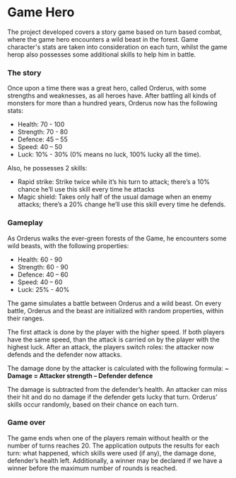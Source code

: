 # Game Hero
The project developed covers a story game based on turn based combat, where the game hero encounters a wild beast in the forest. Game character's stats are taken into consideration on each turn, whilst the game herop also possesses some additional skills to help him in battle.

### The story 
Once upon a time there was a great hero, called Orderus, with some strengths and weaknesses, as all heroes have. 
After battling all kinds of monsters for more than a hundred years, Orderus now has the following stats: 
- Health: 70 - 100 
- Strength: 70 - 80 
- Defence: 45 – 55 
- Speed: 40 – 50 
- Luck: 10% - 30% (0% means no luck, 100% lucky all the time). 

Also, he possesses 2 skills: 

- Rapid strike: Strike twice while it’s his turn to attack; there’s a 10% chance he’ll use this skill every time he attacks 
- Magic shield: Takes only half of the usual damage when an enemy attacks; there’s a 20% change he’ll use this skill every time he defends. 
 
### Gameplay 
As Orderus walks the ever-green forests of the Game, he encounters some wild beasts, with the 
following properties: 
- Health: 60 - 90 
- Strength: 60 - 90 
- Defence: 40 – 60 
- Speed: 40 – 60 
- Luck: 25% - 40% 

The game simulates a battle between Orderus and a wild beast. On every battle, Orderus and the beast are initialized with random properties, within their ranges. 

The first attack is done by the player with the higher speed. If both players have the same speed, than the attack is carried on by the player with the highest luck. 
After an attack, the players switch roles: the attacker now defends and the defender now attacks. 

The damage done by the attacker is calculated with the following formula: 
~ **Damage = Attacker strength – Defender defence**

The damage is subtracted from the defender’s health. An attacker can miss their hit and do no  damage if the defender gets lucky that turn.  Orderus’ skills occur randomly, based on their chance on each turn. 
### Game over 
The game ends when one of the players remain without health or the number of turns reaches 20. 
The application outputs the results for each turn: what happened, which skills were used (if any), the damage done, defender’s health left. 
Additionally, a winner may be declared if we have a winner before the maximum number of rounds is reached. 
